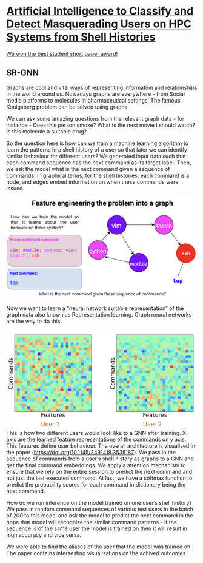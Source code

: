 # [Artificial Intelligence to Classify and Detect Masquerading Users on HPC Systems from Shell Histories](https://doi.org/10.1145/3491418.3535187)

[We won the best student short paper award!](https://www.linkedin.com/posts/dhruvilshah28_artificialintelligence-researchcomputing-activity-6956009976465149952-EgnQ?utm_source=linkedin_share&utm_medium=member_desktop_web)

## SR-GNN
Graphs are cool and vital ways of representing information and relationships in the world around us.
Nowadays graphs are everywhere - from Social media platforms to molecules in pharmaceutical settings. The famous Konigsberg problem can be solved using graphs.

We can ask some amazing questions from the relevant graph data - for instance - Does this person smoke? What is the next movie I should watch? Is this molecule a suitable drug?

So the question here is how can we train a machine learning algorithm to learn the patterns in a shell history of a user so that later we can identify similar behaviour for different users?
We generated input data such that each command sequence has the next command as its target label. Then, we ask the model what is the next command given a sequence of commands.
In graphical terms, for the shell histories, each command is a node, and edges embed information on when these commands were issued.

![Problem definition](https://github.com/jackfrost1411/masquerade-detection-using-srgnn/blob/main/images/Problem.png)

Now we want to learn a “neural network suitable representation” of the graph data also known as Representation learning.
Graph neural networks are the way to do this.

![Two Users](https://github.com/jackfrost1411/masquerade-detection-using-srgnn/blob/main/images/Two%20users.png)
This is how two different users would look like to a GNN after training. X-axis are the learned feature representations of the commands on y axis. This features define user behaviour.
The overall architecture is visualized in the paper (https://doi.org/10.1145/3491418.3535187). We pass in the sequence of commands from a user’s shell history as graphs to a GNN and get the final command embeddings. We apply a attention mechanism to ensure that we rely on the entire session to predict the next command and not just the last executed command. At last, we have a softmax function to predict the probability scores for each command in dictionary being the next command.

How do we run inference on the model trained on one user’s shell history? We pass in random command sequences of various test users in the batch of 200 to this model and ask the model to predict the next command in the hope that model will recognize the similar command patterns - if the sequence is of the same user the model is trained on then it will result in high accuracy and vice versa.

We were able to find the aliases of the user that the model was trained on. The paper contains intersesting visualizations on the achived outcomes.

